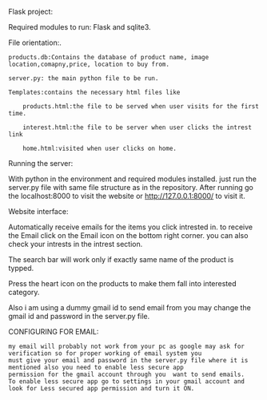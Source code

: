 Flask project:

Required modules to run: Flask and sqlite3.

File orientation:.

    products.db:Contains the database of product name, image location,comapny,price, location to buy from.
  
    server.py: the main python file to be run.
  
    Templates:contains the necessary html files like
  
        products.html:the file to be served when user visits for the first time.
    
        interest.html:the file to be server when user clicks the intrest link
    
        home.html:visited when user clicks on home.
    
Running the server:

  With python in the environment and required modules installed. just run the server.py file with same file structure as in the 
  repository. After running go the localhost:8000 to visit the website or http://127.0.0.1:8000/ to visit it.
  
Website interface:

  Automatically receive emails for the items you click intrested in. to receive the Email click on the Email icon on the bottom 
  right corner. you can also check your intrests in the intrest section.
  
  The search bar will work only if exactly same name of the product is typped.
  
  Press the heart icon on the products to make them fall into interested category.
  
  Also i am using a dummy gmail id to send email from you may change the gmail id and password in the server.py file.
  
CONFIGURING FOR EMAIL:

    my email will probably not work from your pc as google may ask for verification so for proper working of email system you
    must give your email and password in the server.py file where it is mentioned also you need to enable less secure app 
    permission for the gmail account through you  want to send emails.
    To enable less secure app go to settings in your gmail account and look for Less secured app permission and turn it ON.

